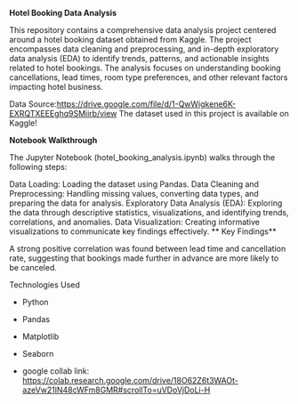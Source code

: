 **Hotel Booking Data Analysis**

This repository contains a comprehensive data analysis project centered around a hotel booking dataset obtained from Kaggle. The project encompasses data cleaning and preprocessing, and in-depth exploratory data analysis (EDA) to identify trends, patterns, and actionable insights related to hotel bookings.  The analysis focuses on understanding booking cancellations, lead times, room type preferences, and other relevant factors impacting hotel business.

Data Source:https://drive.google.com/file/d/1-QwWigkene6K-EXRQTXEEEghq9SMiirb/view
The dataset used in this project is available on Kaggle!

**Notebook Walkthrough**

The Jupyter Notebook (hotel_booking_analysis.ipynb) walks through the following steps:

Data Loading: Loading the dataset using Pandas.
Data Cleaning and Preprocessing: Handling missing values, converting data types, and preparing the data for analysis.
Exploratory Data Analysis (EDA): Exploring the data through descriptive statistics, visualizations, and identifying trends, correlations, and anomalies.
Data Visualization: Creating informative visualizations to communicate key findings effectively.
**
Key Findings**

A strong positive correlation was found between lead time and cancellation rate, suggesting that bookings made further in advance are more likely to be canceled.

Technologies Used

*   Python
*   Pandas
*   Matplotlib
*   Seaborn

*   google  collab link: https://colab.research.google.com/drive/18O62Z6t3WAOt-azeVw21lN48cWFm8GMR#scrollTo=uVDoVjDoLi-H

